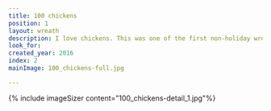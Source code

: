 ```yaml
---
title: 100 chickens
position: 1
layout: wreath
description: I love chickens. This was one of the first non-holiday wreaths I made.
look_for:
created_year: 2016
index: 2
mainImage: 100_chickens-full.jpg

---
```



{% include imageSizer content="100_chickens-detail_1.jpg"%}
